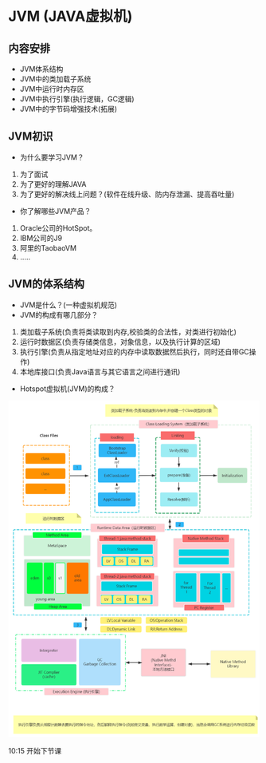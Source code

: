 # JVM (JAVA虚拟机)

## 内容安排

* JVM体系结构
* JVM中的类加载子系统
* JVM中运行时内存区
* JVM中执行引擎(执行逻辑，GC逻辑)
* JVM中的字节码增强技术(拓展)

## JVM初识

* 为什么要学习JVM？

1. 为了面试 
2. 为了更好的理解JAVA
3. 为了更好的解决线上问题？(软件在线升级、防内存泄漏、提高吞吐量)
 
* 你了解哪些JVM产品？

1. Oracle公司的HotSpot。
2. IBM公司的J9
3. 阿里的TaobaoVM
4. .....


## JVM的体系结构

* JVM是什么？(一种虚拟机规范)
* JVM的构成有哪几部分？

1. 类加载子系统(负责将类读取到内存,校验类的合法性，对类进行初始化)
2. 运行时数据区(负责存储类信息，对象信息，以及执行计算的区域)
3. 执行引擎(负责从指定地址对应的内存中读取数据然后执行，同时还自带GC操作)
4. 本地库接口(负责Java语言与其它语言之间进行通讯)

* Hotspot虚拟机(JVM)的构成？

![img.png](img.png)


10:15 开始下节课







